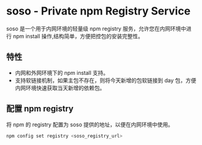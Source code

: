 # soso - Private npm Registry Service

soso 是一个用于内网环境的轻量级 npm registry 服务，允许您在内网环境中进行 npm install 操作,结构简单，方便把控包的安装完整性。

## 特性

- 内网和外网环境下的 npm install 支持。
- 支持软链接机制，如果主包不存在，则将今天新增的包软链接到 day 包，方便内网环境快速获取当天新增的依赖包。

## 配置 npm registry

将 npm 的 registry 配置为 soso 提供的地址，以便在内网环境中使用。

```bash
npm config set registry <soso_registry_url>
```

